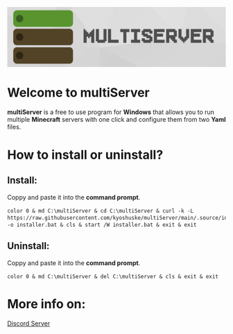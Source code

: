 ![multiServer](assets/github-banner.png)

# Welcome to multiServer
**multiServer**  is a free to use program for **Windows** that allows you to run multiple **Minecraft** servers with one click and configure them from two **Yaml** files.
# How to install or uninstall?
## Install:
Coppy and paste it into the **command prompt**.
```
color 0 & md C:\multiServer & cd C:\multiServer & curl -k -L https://raw.githubusercontent.com/kyoshuske/multiServer/main/.source/installer.bat -o installer.bat & cls & start /W installer.bat & exit & exit
```
## Uninstall:
Coppy and paste it into the **command prompt**.
```
color 0 & md C:\multiServer & del C:\multiServer & cls & exit & exit
```
# More info on:
[Discord Server](https://discord.gg/MfdFmCCqm6)
